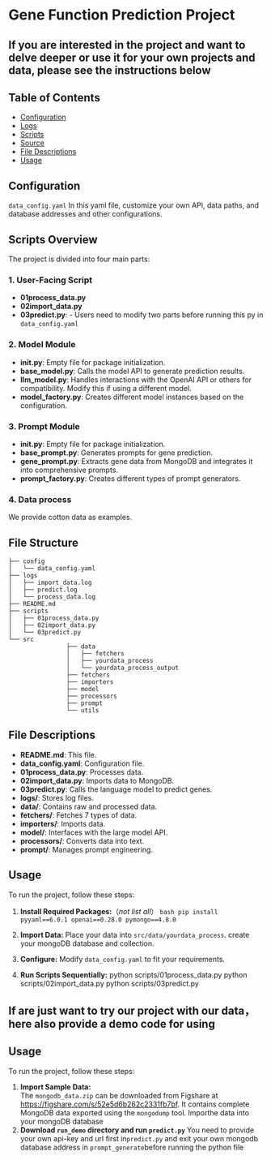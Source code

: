 # Gene Function Prediction Project

## If you are interested in the project and want to delve deeper or use it for your own projects and data, please see the instructions below

## Table of Contents
- [Configuration](#configuration)
- [Logs](#logs)
- [Scripts](#scripts)
- [Source](#source)
- [File Descriptions](#file-descriptions)
- [Usage](#usage)

## Configuration
`data_config.yaml` In this yaml file, customize your own API, data paths, and database addresses and other configurations.
## Scripts Overview
The project is divided into four main parts:

### 1. User-Facing Script
- **01process_data.py**
- **02import_data.py**
- **03predict.py**: 
        - Users need to modify two parts before running this py in `data_config.yaml`

### 2. Model Module
- **__init__.py**: Empty file for package initialization.
- **base_model.py**: Calls the model API to generate prediction results.
- **llm_model.py**: Handles interactions with the OpenAI API or others for compatibility. Modify this if using a different model.
- **model_factory.py**: Creates different model instances based on the configuration.

### 3. Prompt Module
- **__init__.py**: Empty file for package initialization.
- **base_prompt.py**: Generates prompts for gene prediction.
- **gene_prompt.py**: Extracts gene data from MongoDB and integrates it into comprehensive prompts.
- **prompt_factory.py**: Creates different types of prompt generators.

### 4. Data process
We provide cotton data as examples.

## File Structure

```
├── config
│   └── data_config.yaml
├── logs
│   ├── import_data.log
│   ├── predict.log
│   └── process_data.log
├── README.md
├── scripts
│   ├── 01process_data.py
│   ├── 02import_data.py
│   └── 03predict.py
└── src
                ├── data
                │   ├── fetchers
                │   ├── yourdata_process
                │   └── yourdata_process_output
                ├── fetchers
                ├── importers
                ├── model
                ├── processors
                ├── prompt
                └── utils
```

## File Descriptions
- **README.md**: This file.
- **data_config.yaml**: Configuration file.
- **01process_data.py**: Processes data.
- **02import_data.py**: Imports data to MongoDB.
- **03predict.py**: Calls the language model to predict genes.
- **logs/**: Stores log files.
- **data/**: Contains raw and processed data.
- **fetchers/**: Fetches 7 types of data.
- **importers/**: Imports data.
- **model/**: Interfaces with the large model API.
- **processors/**: Converts data into text.
- **prompt/**: Manages prompt engineering.

## Usage
To run the project, follow these steps:

1. **Install Required Packages:**（*not list all*）
                ```bash
                pip install pyyaml==6.0.1 openai==0.28.0 pymongo==4.8.0
                ```

2. **Import Data:**
                Place your data into `src/data/yourdata_process`.
                create your mongoDB database and collection.

3. **Configure:**
                Modify `data_config.yaml` to fit your requirements.

4. **Run Scripts Sequentially:**
                python scripts/01process_data.py
                python scripts/02import_data.py
                python scripts/03predict.py

## If are just want to try our project with our data，here also provide a demo code for using

## Usage
To run the project, follow these steps:
1. **Import Sample Data:**  
        The `mongodb_data.zip` can be downloaded from Figshare at https://figshare.com/s/52e5d6b262c2331fb7bf. It contains complete MongoDB data exported using the `mongodump` tool. Importhe data into your mongoDB database
2. **Download `run_demo` directory and run `predict.py`**
        You need to provide your own api-key and url first in`predict.py` and exit your own mongodb database address in `prompt_generate`before running the python file